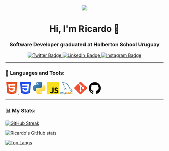 <div id="header" align="center">
  <img src="https://media.giphy.com/media/Ws6T5PN7wHv3cY8xy8/giphy.gif" width="200" />
  <h1 align="center">Hi, I'm Ricardo 👋</h1>
  <h3 align="center">Software Developer graduated at Holberton School Uruguay</h3>
</div>

<div id="badges" align="center">
  <a href="https://twitter.com/_errede_">
    <img src="https://img.shields.io/twitter/follow/RicardoDanta?label=twitter&logo=twitter&style=for-the-badge"
         alt="Twitter Badge" />
  </a>
  <a href="https://linkedin.com/in/RicardoDanta">
    <img src="https://img.shields.io/twitter/follow/RicardoDanta?label=linked%20in&logo=linkedin&style=for-the-badge"
         alt="LinkedIn Badge" />
  </a>
  <a href="https://instagram.com/_lascosasquepasan_">
    <img src="https://img.shields.io/twitter/follow/RicardoDanta?label=instagram&logo=instagram&style=for-the-badge"
         alt="Instagram Badge" />
  </a>
</div>

---

<div align="left">
  <h3>🔨 Languages and Tools:</h3>
  <div>
    <a href="https://lenguajehtml.com/html/">
      <img src="https://github.com/RicardoDanta/Images_for_projects/blob/main/HTML5-Logo.png" title="HTML5" alt="HTML" width="40" height="40"/>
    </a>
    <img src="https://github.com/RicardoDanta/Images_for_projects/blob/main/CSS.png" title="CSS" alt="CSS" width="40" height="40"/>
    <img src="https://github.com/RicardoDanta/Images_for_projects/blob/main/Python-Logo.png" title="Python" alt="Python" width="40" height="40"/>
    <img src="https://github.com/RicardoDanta/Images_for_projects/blob/main/JavaScript.png" title="JavaScript" alt="JavaScript" width="40" height="40"/>
    <img src="https://github.com/RicardoDanta/Images_for_projects/blob/main/MySQL-Logo.png" title="MySQL" alt="MySQL" width="40" height="40"/>
    <img src="https://github.com/RicardoDanta/Images_for_projects/blob/main/Git-Icon.png" title="Git" alt="Git" width="40" height="40"/>
    <img src="https://github.com/RicardoDanta/Images_for_projects/blob/main/GitHub.svg" title="GitHub" alt="GitHub" width="40" height="40"/>
  </div>

---
  
### 📊 My Stats:
  
[![GitHub Streak](http://github-readme-streak-stats.herokuapp.com?user=RicardoDanta&theme=vue-dark&hide_border=true)](https://git.io/streak-stats)
  
![Ricardo's GitHub stats](https://github-readme-stats.vercel.app/api?username=RicardoDanta&show_icons=true&theme=radical)
  
[![Top Langs](https://github-readme-stats.vercel.app/api/top-langs/?username=RicardoDanta&layout=compact)](https://github.com/anuraghazra/github-readme-stats)
